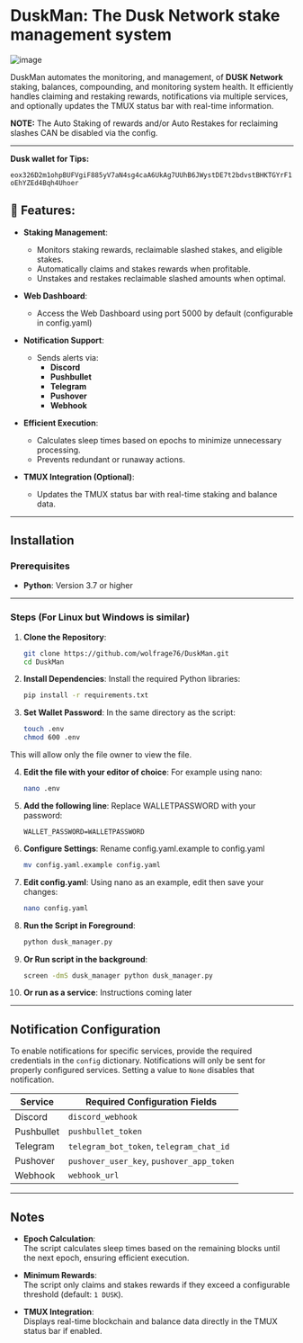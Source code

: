 # DuskMan: The Dusk Network stake management system
![image](https://github.com/user-attachments/assets/b56a80ec-122d-440a-a8d8-0c1fcaeee3bc)

DuskMan automates the monitoring, and management, of **DUSK Network** staking, balances, compounding, and monitoring system health. It efficiently handles claiming and restaking rewards, notifications via multiple services, and optionally updates the TMUX status bar with real-time information.

**NOTE:** The Auto Staking of rewards and/or Auto Restakes for reclaiming slashes CAN be disabled via the config.

---

**Dusk wallet for Tips:** 

`eox326D2m1ohpBUFVgiF885yV7aN4sg4caA6UkAg7UUhB6JWystDE7t2bdvstBHKTGYrF1oEhYZEd4Bqh4Uhoer`

## 🚀 Features:

- **Staking Management**:
  - Monitors staking rewards, reclaimable slashed stakes, and eligible stakes.
  - Automatically claims and stakes rewards when profitable.
  - Unstakes and restakes reclaimable slashed amounts when optimal.

- **Web Dashboard**:
  -   Access the Web Dashboard using port 5000 by default (configurable in config.yaml)

- **Notification Support**:
  - Sends alerts via:
    - **Discord**
    - **Pushbullet**
    - **Telegram**
    - **Pushover**
    - **Webhook**

- **Efficient Execution**:
  - Calculates sleep times based on epochs to minimize unnecessary processing.
  - Prevents redundant or runaway actions.

- **TMUX Integration (Optional)**:
  - Updates the TMUX status bar with real-time staking and balance data.

---

## Installation

### Prerequisites

- **Python**: Version 3.7 or higher

---

### Steps (For Linux but Windows is similar)

1. **Clone the Repository**:

    ```bash
    git clone https://github.com/wolfrage76/DuskMan.git
    cd DuskMan
    ```

2. **Install Dependencies**: Install the required Python libraries:

    ```bash
    pip install -r requirements.txt
    ```

3. **Set Wallet Password**: 
In the same directory as the script:

    ```bash
    touch .env
    chmod 600 .env
    ```
  This will allow only the file owner to view the file.

4. **Edit the file with your editor of choice**:
  For example using nano:
    ```bash
    nano .env
    ```

5. **Add the following line**: Replace WALLETPASSWORD with your password:

    ```WALLET_PASSWORD=WALLETPASSWORD```

6. **Configure Settings**: Rename config.yaml.example to config.yaml
    ```bash
    mv config.yaml.example config.yaml
    ```

7. **Edit config.yaml**: Using nano as an example, edit then save your changes:
    ```bash
    nano config.yaml
    ```

8. **Run the Script in Foreground**:

    ```bash
    python dusk_manager.py
    ```  
9. **Or Run script in the background**:
    ```bash
    screen -dmS dusk_manager python dusk_manager.py
    ```
10. **Or run as a service**:
    Instructions coming later
---

## Notification Configuration

To enable notifications for specific services, provide the required credentials in the `config` dictionary. Notifications will only be sent for properly configured services. Setting a value to `None` disables that notification.

| **Service**  | **Required Configuration Fields**                     |
|--------------|-------------------------------------------------------|
| Discord      | `discord_webhook`                                     |
| Pushbullet   | `pushbullet_token`                                    |
| Telegram     | `telegram_bot_token`, `telegram_chat_id`              |
| Pushover     | `pushover_user_key`, `pushover_app_token`             |
| Webhook      | `webhook_url`                                         |

---

## Notes

- **Epoch Calculation**:  
  The script calculates sleep times based on the remaining blocks until the next epoch, ensuring efficient execution.

- **Minimum Rewards**:  
  The script only claims and stakes rewards if they exceed a configurable threshold (default: `1 DUSK`).

- **TMUX Integration**:  
  Displays real-time blockchain and balance data directly in the TMUX status bar if enabled.
